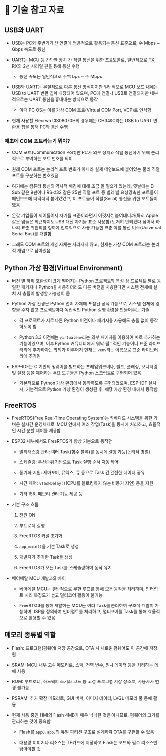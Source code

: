 # 🔧 기술 참고 자료

## USB와 UART

- USB는 PC와 주변기기 간 연결에 범용적으로 활용되는 통신 표준으로, 수 Mbps ~ Gbps 속도로 통신

- UART는 MCU 등 간단한 장치 간 직렬 통신을 위한 프로토콜로, 일반적으로 TX, RX의 2선 시리얼 핀을 통해 통신 수행

    - 통신 속도는 일반적으로 수백 bps ~ 수 Mbps

- USB와 UART는 본질적으로 다른 통신 방식이지만 일반적으로 MCU 보드 내에는 USB to UART 변환 칩이 내장되어 있으며, PC에 연결시 USB로 연결되지만 내부적으로는 UART 통신을 흉내내는 방식으로 동작

    - 이때 PC OS는 이를 가상 COM 포트(Virtual COM Port, VCP)로 인식함

- 현재 사용할 Elecrwo DIS08070H의 경우에는 CH340C라는 USB to UART 변환용 칩을 통해 PC와 통신 수행


### 애초에 COM 포트라는게 뭐야?

- COM 포트(Communication Port)란 PC가 외부 장치와 직렬 통신하기 위해 논리적으로 부여하는 포트 번호를 의미

- 원래 COM 포트는 논리적 포트 번호가 아니라 실제 메인보드에 붙어있는 물리 직렬 포트를 구분하는 번호였음

- 여기에는 컴퓨터 통신의 역사적 배경에 대해 조금 알 필요가 있는데, 옛날에는 D-Sub 같은 9핀이나 RS-232 같은 25핀 직렬 포트 등 별의 별 요상망측한 포트들이 메인보드에 더덕더덕 붙어있었고, 이 포트들이 직렬(Serial) 통신을 위한 포트들이였음

- 온갖 기업들이 끼어들어서 자기들 표준이라면서 이것저것 붙여대니까(특히 Apple같은 넘들은 최근까지도 USB 대신 자기들 표준 사용함) 도저히 안되겠다 싶어서 하나의 표준 위원회를 정하여 전역적으로 사용 가능한 표준 직렬 통신 버스(Universal Serial Bus)를 개발함

- 그래도 COM 포트의 개념 자체는 사라지지 않고, 현재는 가상 COM 포트라는 논리적 개념으로 남아있음


## Python 가상 환경(Virtual Environment)

- 버전 별 하위 호환성이 크게 떨어지는 Python 프로젝트의 특성 상 프로젝트 별로 동일한 패키지나 Python을 사용하더라도 다른 버전을 사용한다면 시스템 전체에 설치 시 충돌이 발생할 가능성이 큼

- Python 가상 환경은 Python 언어 자체에 포함된 공식 기능으로, 시스템 전체에 영향을 주지 않고 프로젝트마다 독립적인 Python 실행 환경을 만들어주는 기술

    - 각 프로젝트가 서로 다른 Python 버전이나 패키지를 사용해도 충돌 없이 동작하도록 함

    - Python 3.3 이전에는 `virtualenv`라는 외부 패키지를 이용하여 따로 추가하는 기능이였으며, 이후 Python 커뮤니티에서 워낙 필수적인 기능이니 표준 라이브러리에 추가하자는 합의가 이루어져 현재는 `venv`라는 이름으로 표준 라이브러리에 추가됨

- ESP-IDF는 C 기반의 펌웨어를 빌드하는 프레임워크이나, 빌드, 플래싱, 모니터링 및 설정 등을 제어하는 주요 도구들은 Python 스크립트로 구현되어 있음

    - 기본적으로 Python 가상 환경에서 동작하도록 구현되었으며, ESP-IDF 설치 시, 기본적으로 Python 가상 환경이 생성된 후, 해당 가상 환경 내에서 동작함


## FreeRTOS

- FreeRTOS(Free Real-Time Operating System)는 임베디드 시스템을 위한 가벼운 실시간 운영체제로, MCU 안에서 여러 작업(Task)을 동시에 처리하고, 효율적인 시간 분할 제어를 제공함

- ESP32 내부에서도 FreeRTOS가 항상 기본으로 동작함

    - 멀티태스킹 관리: 여러 Task(함수 블록)를 동시에 실행 가능(논리적 병렬)

    - 스케줄링: 우선순위 기반으로 Task 실행 순서 자동 제어

    - 동기화 지원: 세마포어, 뮤텍스, 큐 등으로 Task 간 안전한 데이터 공유

    - 시간 제어: `vTaskDelay()`(CPU를 블로킹하지 않는 비동기 지연) 등을 지원

    - 기타 ISR, 메모리 관리 기능 제공 등

- 기본 구조 흐름

    1. 전원 ON

    2. 부트로더 실행

    3. FreeRTOS 커널 초기화

    4. `app_main()`을 기본 Task로 생성

    5. 개발자가 추가한 Task들 생성

    6. FreeRTOS가 모든 Task를 스케줄링하며 동작 유지


-  베어메탈 MCU 개발과의 차이

    - 베어메탈 MCU는 일반적으로 무한 루프를 통해 모든 동작을 처리하며, 인터럽트 처리 복잡도가 높고 멀티코어 활용이 불가능

    - FreeRTOS를 통해 개발하는 MCU는 여러 Task를 분리하여 구조적 개발이 가능하며, ISR을 정의하여 인터럽트를 처리하고, 멀티코어를 Task를 통해 효율적으로 활용할 수 있음


## 메모리 종류별 역할

- Flash: 프로그램(펌웨어) 저장 공간으로, OTA 시 새로운 펌웨어도 이 공간에 저장됨

- SRAM: MCU 내부 고속 메모리로, 스택, 전역 변수, 임시 데이터 등을 처리하는 데에 사용

- ROM: 부트로더, 하드웨어 초기화 코드 등 고정 프로그램 저장 장소로, 사용자가 변경 불가능

- PSRAM: 추가 확장 메모리로, GUI 버퍼, 이미지 데이터, LVGL 메모리 풀 등에 활용

- 현재 사용 중인 HMI의 Flash 4MB가 매우 넉넉한 것은 아니므로, 펌웨어의 크기를 관리하는 것이 중요함

    - Flash를 `app0`, `app1`의 듀얼 파티션 구조로 설계하여 OTA를 구현할 수 있음

    - 대용량 이미지나 리소스는 TF카드에 저장하고 Flash는 코드와 필수 리소스만 담아야할 것
